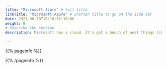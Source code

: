 ```yaml
---
title: "Microsoft Azure" # full title 
linkTitle: "Microsoft Azure" # Shorter title to go on the side bar
date: 2021-06-10T18:18:32+10:00
weight: 8
# Describe the section
description: Microsoft has a cloud. It's got a bunch of neat things like aad and other bits.

---
```

<!-- Remove Comments and put content in their place -->


{{% pageinfo %}}
<!-- Callouts -->
{{% /pageinfo %}}

<!-- Section description -->